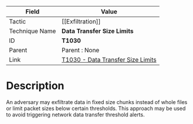 
|Field|Value|
|---|---|
|Tactic|[[Exfiltration]]|
|Technique Name|**Data Transfer Size Limits**|
|ID|**T1030**|
|Parent|Parent : None|
|Link|[T1030 - Data Transfer Size Limits](https://attack.mitre.org/techniques/T1030)|

# Description

An adversary may exfiltrate data in fixed size chunks instead of whole files or limit packet sizes below certain thresholds. This approach may be used to avoid triggering network data transfer threshold alerts.